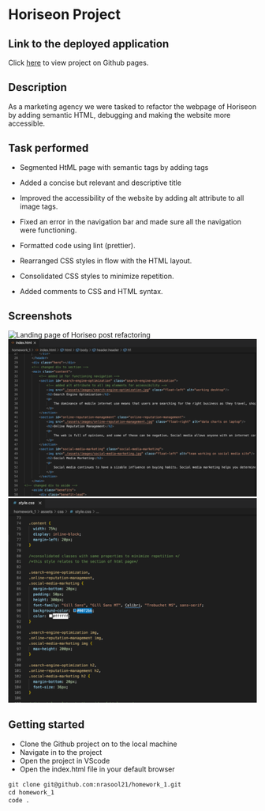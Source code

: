 # Horiseon Project

## Link to the deployed application 

Click [here](https://nrasool21.github.io/homework_1/) to view project on Github pages.

## Description

As a marketing agency we were tasked to refactor the webpage of Horiseon by adding semantic HTML, debugging and making the website more accessible. 

## Task performed 

* Segmented HtML page with semantic tags by adding tags

* Added a concise but relevant and descriptive title

* Improved the accessibility of the website by adding alt attribute to all image tags.

* Fixed an error in the navigation bar and made sure all the navigation were functioning. 

* Formatted code using lint (prettier). 

* Rearranged CSS styles in flow with the HTML layout.

* Consolidated CSS styles to minimize repetition.
  
* Added comments to CSS and HTML syntax.

## Screenshots

![Landing page of Horiseo post refactoring](assets/images/screenshots/homework_1_screenshot.png)
![html page of Horiseo post refactoring](assets/images/screenshots/Screenshot_htmlpage.png)
![stylesheet of Horiseo post refactoring](assets/images/screenshots/Screenshot_css.png)

## Getting started

- Clone the Github project on to the local machine
- Navigate in to the project
- Open the project in VScode 
- Open the index.html file in your default browser
  
```
git clone git@github.com:nrasool21/homework_1.git
cd homework_1
code .
```



